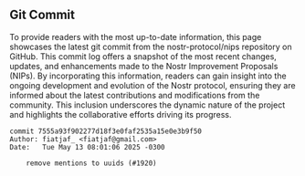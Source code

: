 ## Git Commit
To provide readers with the most up-to-date information, this page showcases the latest git commit from the nostr-protocol/nips repository on GitHub. This commit log offers a snapshot of the most recent changes, updates, and enhancements made to the Nostr Improvement Proposals (NIPs). By incorporating this information, readers can gain insight into the ongoing development and evolution of the Nostr protocol, ensuring they are informed about the latest contributions and modifications from the community. This inclusion underscores the dynamic nature of the project and highlights the collaborative efforts driving its progress.

```shell
commit 7555a93f902277d18f3e0faf2535a15e0e3b9f50
Author: fiatjaf_ <fiatjaf@gmail.com>
Date:   Tue May 13 08:01:06 2025 -0300

    remove mentions to uuids (#1920)
```
